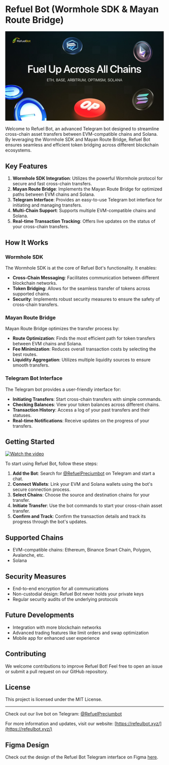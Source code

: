# Refuel Bot (Wormhole SDK & Mayan Route Bridge)
[![Refuel Bot Logo](images/refuel.jpg)](https://x.com/refuelbot)

Welcome to Refuel Bot, an advanced Telegram bot designed to streamline cross-chain asset transfers between EVM-compatible chains and Solana. By leveraging the Wormhole SDK and Mayan Route Bridge, Refuel Bot ensures seamless and efficient token bridging across different blockchain ecosystems.

## Key Features

1. **Wormhole SDK Integration**: Utilizes the powerful Wormhole protocol for secure and fast cross-chain transfers.
2. **Mayan Route Bridge**: Implements the Mayan Route Bridge for optimized paths between EVM chains and Solana.
3. **Telegram Interface**: Provides an easy-to-use Telegram bot interface for initiating and managing transfers.
4. **Multi-Chain Support**: Supports multiple EVM-compatible chains and Solana.
5. **Real-time Transaction Tracking**: Offers live updates on the status of your cross-chain transfers.

## How It Works

### Wormhole SDK

The Wormhole SDK is at the core of Refuel Bot's functionality. It enables:

- **Cross-Chain Messaging**: Facilitates communication between different blockchain networks.
- **Token Bridging**: Allows for the seamless transfer of tokens across supported chains.
- **Security**: Implements robust security measures to ensure the safety of cross-chain transfers.

### Mayan Route Bridge

Mayan Route Bridge optimizes the transfer process by:

- **Route Optimization**: Finds the most efficient path for token transfers between EVM chains and Solana.
- **Fee Minimization**: Reduces overall transaction costs by selecting the best routes.
- **Liquidity Aggregation**: Utilizes multiple liquidity sources to ensure smooth transfers.

### Telegram Bot Interface

The Telegram bot provides a user-friendly interface for:

- **Initiating Transfers**: Start cross-chain transfers with simple commands.
- **Checking Balances**: View your token balances across different chains.
- **Transaction History**: Access a log of your past transfers and their statuses.
- **Real-time Notifications**: Receive updates on the progress of your transfers.

## Getting Started

[![Watch the video](https://img.youtube.com/vi/jVBl_hftrTM/maxresdefault.jpg)](https://youtu.be/jVBl_hftrTM)

To start using Refuel Bot, follow these steps:

1. **Add the Bot**: Search for [@RefuelPreciumbot](https://t.me/RefuelPreciumbot) on Telegram and start a chat.
2. **Connect Wallets**: Link your EVM and Solana wallets using the bot's secure connection process.
3. **Select Chains**: Choose the source and destination chains for your transfer.
4. **Initiate Transfer**: Use the bot commands to start your cross-chain asset transfer.
5. **Confirm and Track**: Confirm the transaction details and track its progress through the bot's updates.

## Supported Chains

- EVM-compatible chains: Ethereum, Binance Smart Chain, Polygon, Avalanche, etc.
- Solana

## Security Measures

- End-to-end encryption for all communications
- Non-custodial design: Refuel Bot never holds your private keys
- Regular security audits of the underlying protocols

## Future Developments

- Integration with more blockchain networks
- Advanced trading features like limit orders and swap optimization
- Mobile app for enhanced user experience

## Contributing

We welcome contributions to improve Refuel Bot! Feel free to open an issue or submit a pull request on our GitHub repository.

## License

This project is licensed under the MIT License.

---

Check out our live bot on Telegram: [@RefuelPreciumbot](https://t.me/RefuelPreciumbot)

For more information and updates, visit our website: [https://refeulbot.xyz/](https://refeulbot.xyz/)

## Figma Design

Check out the design of the Refuel Bot Telegram interface on Figma [here](https://www.figma.com/design/d12Rj28pGcmxliEXWLhuD0?node-id=).
